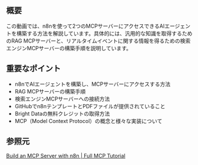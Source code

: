 ## 概要

この動画では、n8nを使って2つのMCPサーバーにアクセスできるAIエージェントを構築する方法を解説しています。具体的には、汎用的な知識を取得するためのRAG MCPサーバーと、リアルタイムイベントに関する情報を得るための検索エンジンMCPサーバーの構築手順を説明しています。

## 重要なポイント

- n8nでAIエージェントを構築し、MCPサーバーにアクセスする方法
- RAG MCPサーバーの構築手順
- 検索エンジンMCPサーバーへの接続方法
- GitHubでn8nテンプレートとPDFファイルが提供されていること
- Bright Dataの無料クレジットの取得方法
- MCP（Model Context Protocol）の概念と様々な実装について

 ## 参照元
[Build an MCP Server with n8n | Full MCP Tutorial](https://www.youtube.com/embed/GB2RZ25HTD8)